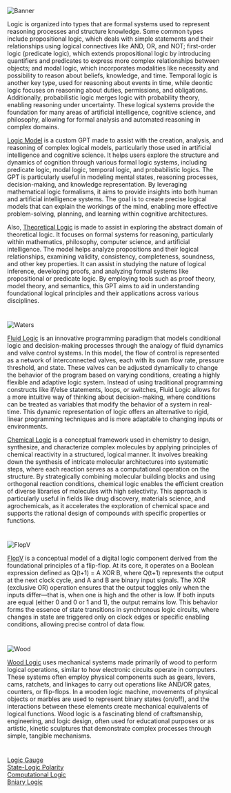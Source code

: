 ![Banner](https://github.com/user-attachments/assets/55e1ea38-0efa-4910-af08-d96e86fdfeaf)

Logic is organized into types that are formal systems used to represent reasoning processes and structure knowledge. Some common types include propositional logic, which deals with simple statements and their relationships using logical connectives like AND, OR, and NOT; first-order logic (predicate logic), which extends propositional logic by introducing quantifiers and predicates to express more complex relationships between objects; and modal logic, which incorporates modalities like necessity and possibility to reason about beliefs, knowledge, and time. Temporal logic is another key type, used for reasoning about events in time, while deontic logic focuses on reasoning about duties, permissions, and obligations. Additionally, probabilistic logic merges logic with probability theory, enabling reasoning under uncertainty. These logical systems provide the foundation for many areas of artificial intelligence, cognitive science, and philosophy, allowing for formal analysis and automated reasoning in complex domains.

[Logic Model](https://chatgpt.com/g/g-686c6a45f58081918fd3617d33e51453-logic-model) is a custom GPT made to assist with the creation, analysis, and reasoning of complex logical models, particularly those used in artificial intelligence and cognitive science. It helps users explore the structure and dynamics of cognition through various formal logic systems, including predicate logic, modal logic, temporal logic, and probabilistic logics. The GPT is particularly useful in modeling mental states, reasoning processes, decision-making, and knowledge representation. By leveraging mathematical logic formalisms, it aims to provide insights into both human and artificial intelligence systems. The goal is to create precise logical models that can explain the workings of the mind, enabling more effective problem-solving, planning, and learning within cognitive architectures.

Also, [Theoretical Logic](https://chatgpt.com/g/g-6802bbafab448191aa7909756305c2c7-theoretical-logic) is made to assist in exploring the abstract domain of theoretical logic. It focuses on formal systems for reasoning, particularly within mathematics, philosophy, computer science, and artificial intelligence. The model helps analyze propositions and their logical relationships, examining validity, consistency, completeness, soundness, and other key properties. It can assist in studying the nature of logical inference, developing proofs, and analyzing formal systems like propositional or predicate logic. By employing tools such as proof theory, model theory, and semantics, this GPT aims to aid in understanding foundational logical principles and their applications across various disciplines.

#

![Waters](https://github.com/user-attachments/assets/9ef51545-4f77-45d7-9f29-253de7f4b9b6)

[Fluid Logic](https://chatgpt.com/g/g-686cb743b56481918bfa7309c5f31afd-fluid-logic) is an innovative programming paradigm that models conditional logic and decision-making processes through the analogy of fluid dynamics and valve control systems. In this model, the flow of control is represented as a network of interconnected valves, each with its own flow rate, pressure threshold, and state. These valves can be adjusted dynamically to change the behavior of the program based on varying conditions, creating a highly flexible and adaptive logic system. Instead of using traditional programming constructs like if/else statements, loops, or switches, Fluid Logic allows for a more intuitive way of thinking about decision-making, where conditions can be treated as variables that modify the behavior of a system in real-time. This dynamic representation of logic offers an alternative to rigid, linear programming techniques and is more adaptable to changing inputs or environments.

[Chemical Logic](https://chatgpt.com/g/g-67a91404516881918732290770e57f19-chemical-logic) is a conceptual framework used in chemistry to design, synthesize, and characterize complex molecules by applying principles of chemical reactivity in a structured, logical manner. It involves breaking down the synthesis of intricate molecular architectures into systematic steps, where each reaction serves as a computational operation on the structure. By strategically combining molecular building blocks and using orthogonal reaction conditions, chemical logic enables the efficient creation of diverse libraries of molecules with high selectivity. This approach is particularly useful in fields like drug discovery, materials science, and agrochemicals, as it accelerates the exploration of chemical space and supports the rational design of compounds with specific properties or functions.

#

![FlopV](https://github.com/user-attachments/assets/e1e20ac9-1251-46f0-aca1-6bb65e565b09)

[FlopV](https://chatgpt.com/g/g-683d407301fc81918f38270a071248b7-flopv) is a conceptual model of a digital logic component derived from the foundational principles of a flip-flop. At its core, it operates on a Boolean expression defined as Q(t+1) = A XOR B, where Q(t+1) represents the output at the next clock cycle, and A and B are binary input signals. The XOR (exclusive OR) operation ensures that the output toggles only when the inputs differ—that is, when one is high and the other is low. If both inputs are equal (either 0 and 0 or 1 and 1), the output remains low. This behavior forms the essence of state transitions in synchronous logic circuits, where changes in state are triggered only on clock edges or specific enabling conditions, allowing precise control of data flow.

#

![Wood](https://github.com/user-attachments/assets/2a876515-5de8-4929-8083-43bf02b7ba60)

[Wood Logic](https://chatgpt.com/g/g-67e49e35e0c881919922c11452d76fe2-wood-logic) uses mechanical systems made primarily of wood to perform logical operations, similar to how electronic circuits operate in computers. These systems often employ physical components such as gears, levers, cams, ratchets, and linkages to carry out operations like AND/OR gates, counters, or flip-flops. In a wooden logic machine, movements of physical objects or marbles are used to represent binary states (on/off), and the interactions between these elements create mechanical equivalents of logical functions. Wood logic is a fascinating blend of craftsmanship, engineering, and logic design, often used for educational purposes or as artistic, kinetic sculptures that demonstrate complex processes through simple, tangible mechanisms.

#

[Logic Gauge](https://github.com/sourceduty/Logic_Gauge)
<br>
[State-Logic Polarity](https://chatgpt.com/g/g-67b4a46ac9208191ae7850560fbefefa-state-logic-polarity)
<br>
[Computational Logic](https://chatgpt.com/g/g-JTuo4xfRG-computational-logic)
<br>
[Bniary Logic](https://chatgpt.com/g/g-6776795e9eb881919101d3788e373e97-binary-logic)
